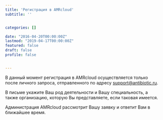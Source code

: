 ```yaml
---
title: 'Регистрация в AMRcloud'
subtitle: ''


categories: []

date: "2016-04-20T00:00:00Z"
lastmod: "2019-04-17T00:00:00Z"
featured: false
draft: false
profile: false


---
```


В данный момент регистрация в AMRcloud осуществляется только после личного запроса, отправленного по адресу <a href="mailto:support@antibiotic.ru">support@antibiotic.ru</a>.

В письме укажите Ваш род деятельности и Вашу специальность, а также организацию, которую Вы представляете, если таковая имеется.

Администрация AMRcloud рассмотрит Вашу заявку и ответит Вам в ближайшее время.